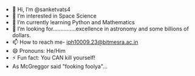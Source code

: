 - 👋 Hi, I’m @sanketvats4
- 👀 I’m interested in Space Science
- 🌱 I’m currently learning Python and Mathematics
- 💞️ I’m looking for...............excellence in astronomy and some billions of dollars.
- 📫 How to reach me- iph10009.23@bitmesra.ac.in
- 😄 Pronouns: He/Him
- ⚡ Fun fact: You CAN kill yourself!
- As McGreggor said "fooking foolya"...

<!---
sanketvats4/sanketvats4 is a ✨ special ✨ repository because its `README.md` (this file) appears on your GitHub profile.
You can click the Preview link to take a look at your changes.
--->
